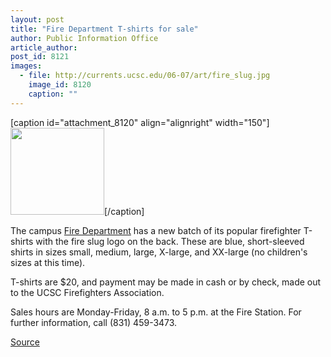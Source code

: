 ```yaml
---
layout: post
title: "Fire Department T-shirts for sale"
author: Public Information Office
article_author: 
post_id: 8121
images:
  - file: http://currents.ucsc.edu/06-07/art/fire_slug.jpg
    image_id: 8120
    caption: ""
---
```


[caption id="attachment_8120" align="alignright" width="150"]<a href="http://dev-ucsc-news.pantheonsite.io/wp-content/uploads/2006/07/fire_slug.jpg"><img class="size-full wp-image-8120" src="http://dev-ucsc-news.pantheonsite.io/wp-content/uploads/2006/07/fire_slug.jpg" alt="" width="150" height="139" /></a>[/caption]
<a name="content" id="content"></a>
<p>
  The campus <a href="http://www2.ucsc.edu/fire_dept/">Fire Department</a> has a new batch of its popular firefighter T-shirts with the fire slug logo on the back. These are blue, short-sleeved shirts in sizes small, medium, large, X-large, and XX-large (no children's sizes at this time).
</p>
<p>
  T-shirts are $20, and payment may be made in cash or by check, made out to the UCSC Firefighters Association.
</p>
<p>
  Sales hours are Monday-Friday, 8 a.m. to 5 p.m. at the Fire Station. For further information, call (831) 459-3473.
</p>
<p><a href="http://www1.ucsc.edu/currents/06-07/07-31/brief-shirts.asp" title="Permalink to brief-shirts">Source</a></p>

